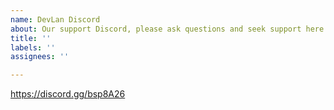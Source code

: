 ```yaml
---
name: DevLan Discord
about: Our support Discord, please ask questions and seek support here.
title: ''
labels: ''
assignees: ''

---
```


https://discord.gg/bsp8A26
